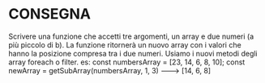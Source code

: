 # CONSEGNA
Scrivere una funzione che accetti tre argomenti, un array e due numeri (a più piccolo di b).
La funzione ritornerà un nuovo array con i valori che hanno la posizione compresa tra i due numeri.
Usiamo i nuovi metodi degli array foreach o filter.
es:
const numbersArray = [23, 14, 6, 8, 10];
const newArray = getSubArray(numbersArray, 1, 3) ---> [14, 6, 8]